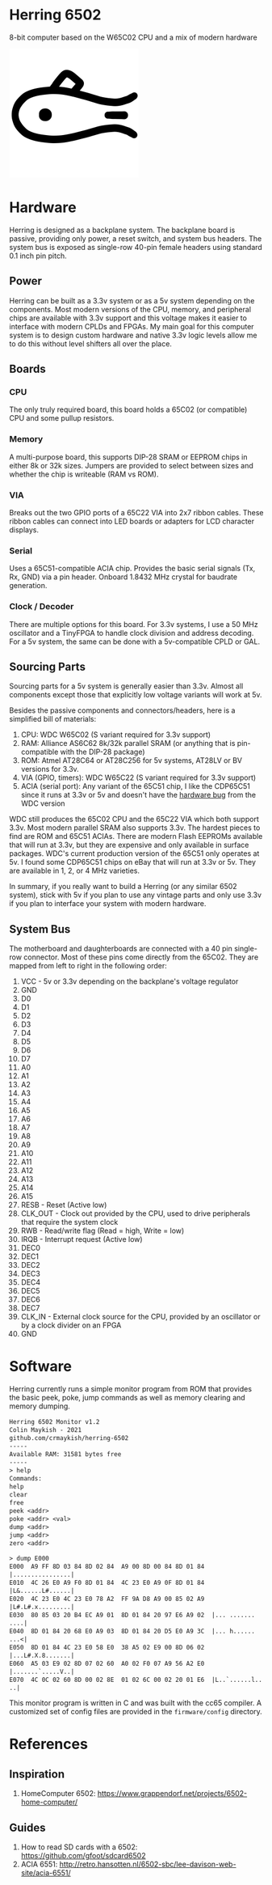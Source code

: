 # Herring 6502

8-bit computer based on the W65C02 CPU and a mix of modern hardware

![Herring 6502 Logo](/assets/images/logo_black_256.png)

# Hardware

Herring is designed as a backplane system. The backplane board is passive, providing only power, a reset switch, and system bus headers.
The system bus is exposed as single-row 40-pin female headers using standard 0.1 inch pin pitch.

## Power

Herring can be built as a 3.3v system or as a 5v system depending on the components. Most modern versions of the CPU, memory, and peripheral chips are available with 3.3v support and this voltage makes it easier to interface with modern CPLDs and FPGAs. My main goal for this computer system is to design custom hardware and native 3.3v logic levels allow me to do this without level shifters all over the place. 

## Boards

### CPU
The only truly required board, this board holds a 65C02 (or compatible) CPU and some pullup resistors.

### Memory
A multi-purpose board, this supports DIP-28 SRAM or EEPROM chips in either 8k or 32k sizes. Jumpers are provided to select between sizes and whether the chip is writeable (RAM vs ROM).

### VIA
Breaks out the two GPIO ports of a 65C22 VIA into 2x7 ribbon cables. These ribbon cables can connect into LED boards or adapters for LCD character displays.

### Serial
Uses a 65C51-compatible ACIA chip. Provides the basic serial signals (Tx, Rx, GND) via a pin header. Onboard 1.8432 MHz crystal for baudrate generation.

### Clock / Decoder
There are multiple options for this board. For 3.3v systems, I use a 50 MHz oscillator and a TinyFPGA to handle clock division and address decoding. For a 5v system, the same can be done with a 5v-compatible CPLD or GAL.

## Sourcing Parts

Sourcing parts for a 5v system is generally easier than 3.3v. Almost all components except those that explicitly low voltage variants will work at 5v.

Besides the passive components and connectors/headers, here is a simplified bill of materials:

1. CPU: WDC W65C02 (S variant required for 3.3v support)
2. RAM: Alliance AS6C62 8k/32k parallel SRAM (or anything that is pin-compatible with the DIP-28 package)
3. ROM: Atmel AT28C64 or AT28C256 for 5v systems, AT28LV or BV versions for 3.3v.
4. VIA (GPIO, timers): WDC W65C22 (S variant required for 3.3v support)
5. ACIA (serial port): Any variant of the 65C51 chip, I like the CDP65C51 since it runs at 3.3v or 5v and doesn't have the [hardware bug](http://forum.6502.org/viewtopic.php?f=4&t=2543&sid=c5f70265c3a9616ffc7b7f75fac0389d) from the WDC version

WDC still produces the 65C02 CPU and the 65C22 VIA which both support 3.3v. Most modern parallel SRAM also supports 3.3v. The hardest pieces to find are ROM and 65C51 ACIAs. There are modern Flash EEPROMs available that will run at 3.3v, but they are expensive and only available in surface packages. WDC's current production version of the 65C51 only operates at 5v. I found some CDP65C51 chips on eBay that will run at 3.3v or 5v. They are available in 1, 2, or 4 MHz varieties.

In summary, if you really want to build a Herring (or any similar 6502 system), stick with 5v if you plan to use any vintage parts and only use 3.3v if you plan to interface your system with modern hardware.

## System Bus

The motherboard and daughterboards are connected with a 40 pin single-row connector. Most of these pins come directly from the 65C02. They are mapped from left to right in the following order:

1. VCC - 5v or 3.3v depending on the backplane's voltage regulator
2. GND
3. D0
4. D1
5. D2
6. D3
7. D4
8. D5
9. D6
10. D7
11. A0
12. A1
13. A2
14. A3
15. A4
16. A5
17. A6
18. A7
19. A8
20. A9
21. A10
22. A11
23. A12
24. A13
25. A14
26. A15
27. RESB - Reset (Active low)
28. CLK_OUT - Clock out provided by the CPU, used to drive peripherals that require the system clock
29. RWB - Read/write flag (Read = high, Write = low)
30. IRQB - Interrupt request (Active low)
31. DEC0
32. DEC1
33. DEC2
34. DEC3
35. DEC4
36. DEC5
37. DEC6
38. DEC7
39. CLK_IN - External clock source for the CPU, provided by an oscillator or by a clock divider on an FPGA
40. GND

# Software

Herring currently runs a simple monitor program from ROM that provides the basic peek, poke, jump commands as well as memory clearing and memory dumping.

```
Herring 6502 Monitor v1.2
Colin Maykish - 2021
github.com/crmaykish/herring-6502
-----
Available RAM: 31581 bytes free
-----
> help
Commands:
help
clear
free
peek <addr>
poke <addr> <val>
dump <addr>
jump <addr>
zero <addr>
```

```
> dump E000
E000  A9 FF 8D 03 84 8D 02 84  A9 00 8D 00 84 8D 01 84  |................|
E010  4C 26 E0 A9 F0 8D 01 84  4C 23 E0 A9 0F 8D 01 84  |L&......L#......|
E020  4C 23 E0 4C 23 E0 78 A2  FF 9A D8 A9 00 85 02 A9  |L#.L#.x.........|
E030  80 85 03 20 B4 EC A9 01  8D 01 84 20 97 E6 A9 02  |... ....... ....|
E040  8D 01 84 20 68 E0 A9 03  8D 01 84 20 D5 E0 A9 3C  |... h...... ...<|
E050  8D 01 84 4C 23 E0 58 E0  38 A5 02 E9 00 8D 06 02  |...L#.X.8.......|
E060  A5 03 E9 02 8D 07 02 60  A0 02 F0 07 A9 56 A2 E0  |.......`.....V..|
E070  4C 0C 02 60 8D 00 02 8E  01 02 6C 00 02 20 01 E6  |L..`......l.. ..|
```

This monitor program is written in C and was built with the cc65 compiler. A customized set of config files are provided in the `firmware/config` directory.

# References

## Inspiration

1. HomeComputer 6502: https://www.grappendorf.net/projects/6502-home-computer/

## Guides

1. How to read SD cards with a 6502: https://github.com/gfoot/sdcard6502
2. ACIA 6551: http://retro.hansotten.nl/6502-sbc/lee-davison-web-site/acia-6551/